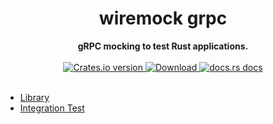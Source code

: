 <h1 align="center">wiremock grpc</h1>
<div align="center">
 <strong>
   gRPC mocking to test Rust applications.
 </strong>
</div>

<br />


<div align="center">
  <!-- Crates version -->
  <a href="https://crates.io/crates/wiremock-grpc">
    <img src="https://img.shields.io/crates/v/wiremock-grpc.svg?style=flat-square"
    alt="Crates.io version" />
  </a>
  <!-- Downloads -->
  <a href="https://crates.io/crates/wiremock-grpc">
    <img src="https://img.shields.io/crates/d/wiremock-grpc.svg?style=flat-square"
      alt="Download" />
  </a>
  <!-- docs.rs docs -->
  <a href="https://docs.rs/wiremock-grpc">
    <img src="https://img.shields.io/badge/docs-latest-blue.svg?style=flat-square"
      alt="docs.rs docs" />
  </a>
</div>
<br/>


* [Library](lib/)
* [Integration Test](test/)